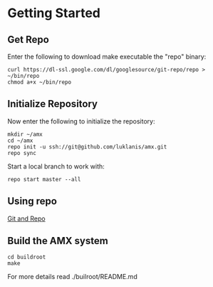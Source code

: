 Getting Started
===============

Get Repo
--------

Enter the following to download make executable the "repo" binary:

    curl https://dl-ssl.google.com/dl/googlesource/git-repo/repo > ~/bin/repo 
    chmod a+x ~/bin/repo


Initialize Repository
---------------------

Now enter the following to initialize the repository:

    mkdir ~/amx
    cd ~/amx 
    repo init -u ssh://git@github.com/luklanis/amx.git
    repo sync
    
Start a local branch to work with:

    repo start master --all

Using repo
----------

[Git and Repo](http://source.android.com/source/version-control.html)

Build the AMX system
--------------------

    cd buildroot
    make

For more details read ./builroot/README.md

